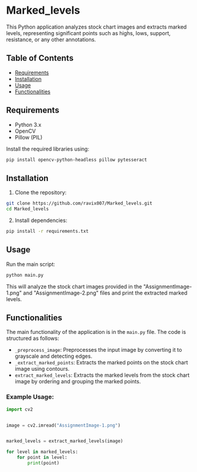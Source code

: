 # Marked_levels
This Python application analyzes stock chart images and extracts marked levels, representing significant points such as highs, lows, support, resistance, or any other annotations.

## Table of Contents
- [Requirements](#requirements)
- [Installation](#installation)
- [Usage](#usage)
- [Functionalities](#functionalities)

## Requirements
- Python 3.x
- OpenCV
- Pillow (PIL)


Install the required libraries using:

```bash
pip install opencv-python-headless pillow pytesseract
```

## Installation
1. Clone the repository:

```bash
git clone https://github.com/ravix007/Marked_levels.git
cd Marked_levels
```

2. Install dependencies:

```bash
pip install -r requirements.txt
```

## Usage
Run the main script:

```bash
python main.py
```

This will analyze the stock chart images provided in the "AssignmentImage-1.png" and "AssignmentImage-2.png" files and print the extracted marked levels.


## Functionalities
The main functionality of the application is in the `main.py` file. The code is structured as follows:

- `_preprocess_image`: Preprocesses the input image by converting it to grayscale and detecting edges.
- `_extract_marked_points`: Extracts the marked points on the stock chart image using contours.
- `extract_marked_levels`: Extracts the marked levels from the stock chart image by ordering and grouping the marked points.

### Example Usage:

```python
import cv2


image = cv2.imread("AssignmentImage-1.png")


marked_levels = extract_marked_levels(image)

for level in marked_levels:
    for point in level:
        print(point)
```

